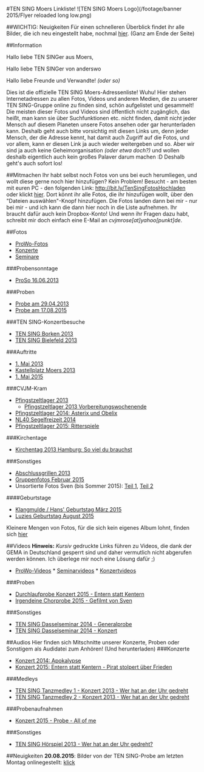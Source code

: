 #TEN SING Moers Linkliste!
![TEN SING Moers Logo](/footage/banner 2015/Flyer reloaded long low.png)

##WICHTIG: Neuigkeiten
Für einen schnelleren Überblick findet ihr alle Bilder, die ich neu eingestellt habe, nochmal [hier](#neuigkeiten). (Ganz am Ende der Seite)

##Information

Hallo liebe TEN SINGer aus Moers,

Hallo liebe TEN SINGer von anderswo

Hallo liebe Freunde und Verwandte! *(oder so)*

Dies ist die offizielle TEN SING Moers-Adressenliste! Wuhu! Hier stehen Internetadressen zu allen Fotos, Videos und anderen Medien, die zu unserer TEN SING-Gruppe online zu finden sind, schön aufgelistet und gesammelt! Die meisten dieser Fotos und Videos sind öffentlich nicht zugänglich, das heißt, man kann sie über Suchfunktionen etc. nicht finden, damit nicht jeder Mensch auf diesem Planeten unsere Fotos ansehen oder gar herunterladen kann. Deshalb geht auch bitte vorsichtig mit diesen Links um, denn jeder Mensch, der die Adresse kennt, hat damit auch Zugriff auf die Fotos, und vor allem, kann er diesen Link ja auch wieder weitergeben und so. Aber wir sind ja auch keine Geheimorganisation *(oder etwa doch?)* und wollen deshalb eigentlich auch kein großes Palaver darum machen :D Deshalb geht's auch sofort los!

##Mitmachen
Ihr habt selbst noch Fotos von uns bei euch herumliegen, und wollt diese gerne noch hier hinzufügen? Kein Problem! Besucht - am besten mit euren PC - den folgenden Link: http://bit.ly/TenSingFotosHochladen oder klickt [hier](http://bit.ly/TenSingFotosHochladen). Dort könnt ihr alle Fotos, die ihr hinzufügen wollt, über den "Dateien auswählen"-Knopf hinzufügen. Die Fotos landen dann bei mir - nur bei mir - und ich kann die dann hier noch in die Liste aufnehmen. Ihr braucht dafür auch kein Dropbox-Konto! Und wenn ihr Fragen dazu habt, schreibt mir doch einfach eine E-Mail an *cvjmrose[at]yahoo[punkt]de*.

##Fotos
* [ProWo-Fotos](Linkliste/Fotos/ProWos.md)
* [Konzerte](Linkliste/Fotos/Konzerte.md)
* [Seminare](Linkliste/Fotos/Seminare.md)

###Probensonntage
* [ProSo 16.06.2013](https://www.flickr.com/gp/tsmoers/705916)

###Proben
* [Probe am 29.04.2013](https://www.flickr.com/photos/tsmoers/sets/72157652569144643)
* [Probe am 17.08.2015](https://www.flickr.com/gp/tsmoers/E4E0r0)

###TEN SING-Konzertbesuche
* [TEN SING Borken 2013](https://www.flickr.com/gp/tsmoers/o24m3p)
* [TEN SING Bielefeld 2013](https://www.flickr.com/gp/tsmoers/1V6jWH)

###Auftritte
* [1. Mai 2013](https://www.flickr.com/gp/tsmoers/17DKJk)
* [Kastellplatz Moers 2013](https://www.flickr.com/gp/tsmoers/7xC5AB)
* [1. Mai 2015](https://www.flickr.com/gp/tsmoers/W5F6gb)

###CVJM-Kram
* [Pfingstzeltlager 2013](https://www.flickr.com/gp/tsmoers/578wC7)
  * [Pfingstzeltlager 2013 Vorbereitungswochenende](https://www.flickr.com/gp/tsmoers/i877t9)
* [Pfingstzeltlager 2014: Asterix und Obelix](https://www.flickr.com/gp/tsmoers/cQo237)
* [NL40 Segelfreizeit 2014](https://www.flickr.com/gp/tsmoers/0RpLD0)
* [Pfingstzeltlager 2015: Ritterspiele](https://www.flickr.com/gp/tsmoers/Bn4C67)

###Kirchentage
* [Kirchentag 2013 Hamburg: So viel du brauchst](https://www.flickr.com/gp/tsmoers/1MhSC0)

###Sonstiges
* [Abschlussgrillen 2013](https://www.flickr.com/photos/tsmoers/sets/72157654827640006)
* [Gruppenfotos Februar 2015](https://www.flickr.com/gp/tsmoers/jy4433)
* Unsortierte Fotos Sven (bis Sommer 2015): [Teil 1](https://www.flickr.com/gp/tsmoers/t65McA), [Teil 2](https://www.flickr.com/photos/tsmoers/sets/72157655184217525)

####Geburtstage
* [Klangmulde / Hans' Geburtstag März 2015](https://www.flickr.com/gp/tsmoers/608FU9)
* [Luzies Geburtstag August 2015](https://www.flickr.com/gp/tsmoers/131TLW)

Kleinere Mengen von Fotos, für die sich kein eigenes Album lohnt, finden sich [hier](https://www.flickr.com/gp/tsmoers/J8E2Ad)

##Videos
**Hinweis:** *Kursiv* gedruckte Links führen zu Videos, die dank der GEMA in Deutschland gesperrt sind und daher vermutlich nicht abgerufen werden können. Ich überlege mir noch eine Lösung dafür ;)
* [ProWo-Videos](Linkliste/Videos/ProWos.md)
* [Seminarvideos](Linkliste/Videos/Seminare.md)
* [Konzertvideos](Linkliste/Videos/Konzerte.md)

###Proben
* [Durchlaufprobe Konzert 2015 - Entern statt Kentern](https://www.youtube.com/watch?v=hxiDabQD1vA)
* [Irgendeine Chorprobe 2015 - Gefilmt von Sven](https://www.youtube.com/watch?v=ClJkxLV3qLU)

###Sonstiges
* [TEN SING Dasselseminar 2014 - Generalprobe](https://www.youtube.com/watch?v=-Du5bIJDmU8)
* [TEN SING Dasselseminar 2014 - Konzert](https://www.youtube.com/watch?v=2HSTYSQLuMY)

##Audios
Hier finden sich Mitschnitte unserer Konzerte, Proben oder Sonstigem als Audidatei zum Anhören! (Und herunterladen)
###Konzerte
* [Konzert 2014: Apokalypse](https://soundcloud.com/ten-sing-moers/sets/apokalypse-ten-sing-moers-konzert-2014)
* [Konzert 2015: Entern statt Kentern - Pirat stolpert über Frieden](https://soundcloud.com/ten-sing-moers/sets/konzert-2015-entern-statt)

###Medleys
* [TEN SING Tanzmedley 1 - Konzert 2013 - Wer hat an der Uhr gedreht](https://www.dropbox.com/s/cv6c468evkvzziv/TenSing-Tanzmix2013_V3.m4a?dl=0)
* [TEN SING Tanzmedley 2 - Konzert 2013 - Wer hat an der Uhr gedreht](https://www.dropbox.com/s/e8j2wokfl1ak3fg/TenSing-Tanzmix2013-2_V1.mp3?dl=0)

###Probenaufnahmen
* [Konzert 2015 - Probe - All of me](https://soundcloud.com/ten-sing-moers/probenaufnahme-tensing-chor)

###Sonstiges
* [TEN SING Hörspiel 2013 - Wer hat an der Uhr gedreht?](https://www.dropbox.com/s/fous4cburrvicx2/TenSing-Hoerspiel2013-Komplett.mp3?dl=0)

##Neuigkeiten
**20.08.2015**: Bilder von der TEN SING-Probe am letzten Montag onlinegestellt: [klick](https://www.flickr.com/gp/tsmoers/E4E0r0)
